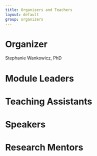 ```yaml
---
title: Organizers and Teachers
layout: default
group: organizers
---
```


# Organizer
Stephanie Wankowicz, PhD

# Module Leaders

# Teaching Assistants

# Speakers

# Research Mentors
